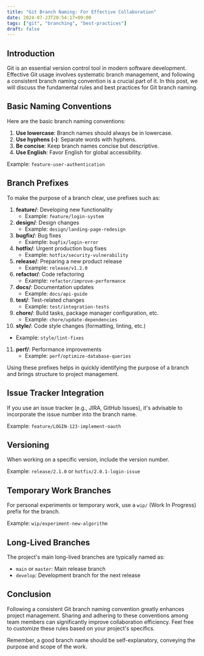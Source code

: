 ```yaml
---
title: "Git Branch Naming: For Effective Collaboration"
date: 2024-07-23T20:54:17+09:00
tags: ["git", "branching", "best-practices"]
draft: false
---
```


## Introduction

Git is an essential version control tool in modern software development. Effective Git usage involves systematic branch management, and following a consistent branch naming convention is a crucial part of it. In this post, we will discuss the fundamental rules and best practices for Git branch naming.

## Basic Naming Conventions

Here are the basic branch naming conventions:

1. **Use lowercase**: Branch names should always be in lowercase.
2. **Use hyphens (-)**: Separate words with hyphens.
3. **Be concise**: Keep branch names concise but descriptive.
4. **Use English**: Favor English for global accessibility.

Example: `feature-user-authentication`

## Branch Prefixes

To make the purpose of a branch clear, use prefixes such as:

1. **feature/**: Developing new functionality
   - Example: `feature/login-system`
2. **design/**: Design changes
   - Example: `design/landing-page-redesign`
3. **bugfix/**: Bug fixes
   - Example: `bugfix/login-error`
4. **hotfix/**: Urgent production bug fixes
   - Example: `hotfix/security-vulnerability`
5. **release/**: Preparing a new product release
   - Example: `release/v1.2.0`
6. **refactor/**: Code refactoring
   - Example: `refactor/improve-performance`
7. **docs/**: Documentation updates
   - Example: `docs/api-guide`
8. **test/**: Test-related changes
   - Example: `test/integration-tests`
9. **chore/**: Build tasks, package manager configuration, etc.
   - Example: `chore/update-dependencies`
10. **style/**: Code style changes (formatting, linting, etc.)
   - Example: `style/lint-fixes`
11. **perf/**: Performance improvements
    - Example: `perf/optimize-database-queries`

Using these prefixes helps in quickly identifying the purpose of a branch and brings structure to project management.

## Issue Tracker Integration

If you use an issue tracker (e.g., JIRA, GitHub Issues), it's advisable to incorporate the issue number into the branch name.

Example: `feature/LOGIN-123-implement-oauth`

## Versioning

When working on a specific version, include the version number.

Example: `release/2.1.0` or `hotfix/2.0.1-login-issue`

## Temporary Work Branches

For personal experiments or temporary work, use a `wip/` (Work In Progress) prefix for the branch.

Example: `wip/experiment-new-algorithm`

## Long-Lived Branches

The project's main long-lived branches are typically named as:

- `main` or `master`: Main release branch
- `develop`: Development branch for the next release

## Conclusion

Following a consistent Git branch naming convention greatly enhances project management. Sharing and adhering to these conventions among team members can significantly improve collaboration efficiency. Feel free to customize these rules based on your project's specifics.

Remember, a good branch name should be self-explanatory, conveying the purpose and scope of the work.
